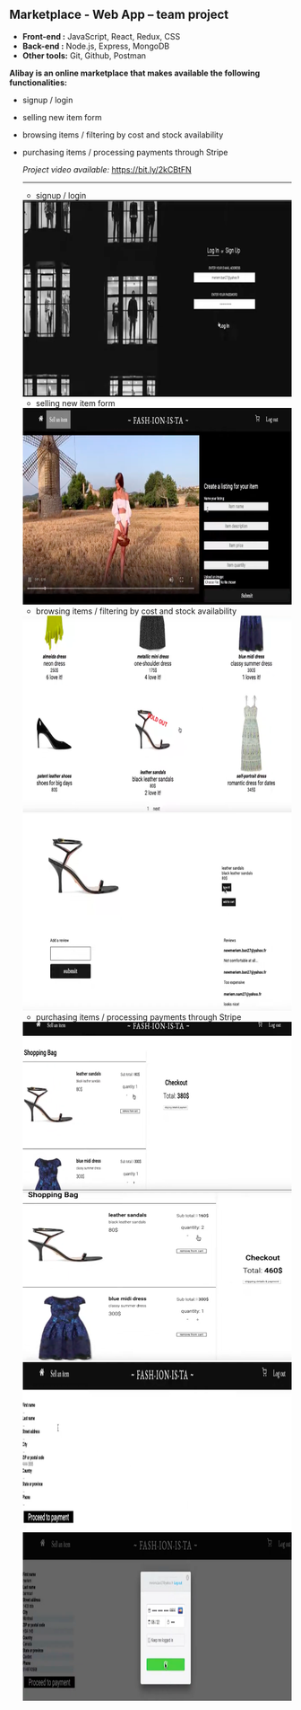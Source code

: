 **Marketplace - Web App – team project**
---
- **Front-end :** JavaScript, React, Redux, CSS
- **Back-end :** Node.js, Express, MongoDB
- **Other tools:** Git, Github, Postman

**Alibay is an online marketplace that makes available the following functionalities:**

- signup / login
- selling new item form
- browsing items / filtering by cost and stock availability
- purchasing items / processing payments through Stripe

  *Project video available:* https://bit.ly/2kCBtFN
  
  ---
  - signup / login
  <img src="./images/alibay-signup-login.png" height="350px" width="600px">
  
  - selling new item form
   <img src="./images/alibay-selling-new-item.png" height="350px" width="600px">
   
   - browsing items / filtering by cost and stock availability
   <img src="./images/alibay-browsing-items.png" height="350px" width="600px">
   <img src="./images/alibay-item-details.png" height="350px" width="600px">
   
   - purchasing items / processing payments through Stripe
   <img src="./images/alibay-cart1.png" height="300px" width="600px">
   <img src="./images/alibay-cart2.png" height="300px" width="600px">
   <img src="./images/alibay-shipping-details.png" height="300px" width="600px">
   <img src="./images/alibay-payment.png" height="300px" width="600px">
